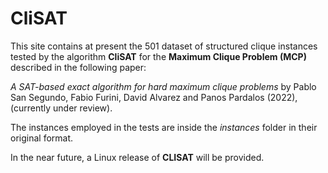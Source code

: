 ﻿# CliSAT
This site contains at present the 501 dataset of structured clique instances tested by the algorithm **CliSAT** for the **Maximum Clique Problem (MCP)** described in the following paper:

*A SAT-based exact algorithm for hard maximum clique problems* by Pablo San Segundo, Fabio Furini, David Alvarez and Panos Pardalos (2022), (currently under review). 

The instances employed in the tests are inside the *instances* folder in their original format.

In the near future, a Linux release of **CLISAT** will be provided.


